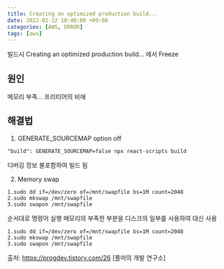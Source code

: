 ```yaml
---
title: Creating an optimized production build...
date: 2022-02-12 10:40:00 +09:00
categories: [AWS, ERROR]
tags: [aws]
---
```


빌드시 Creating an optimized production build... 에서 Freeze

## 원인
메모리 부족... 프리티어의 비애

## 해결법
1. GENERATE_SOURCEMAP option off
```
"build": GENERATE_SOURCEMAP=false npx react-scripts build
```
디버깅 정보 불포함하여 빌드 됨

2. Memory swap
```
1.sudo dd if=/dev/zero of=/mnt/swapfile bs=1M count=2048
2.sudo mkswap /mnt/swapfile
3.sudo swapon /mnt/swapfile
```
순서대로 명령어 실행
메모리의 부족한 부분을 디스크의 일부를 사용하여 대신 사용
```
1.sudo dd if=/dev/zero of=/mnt/swapfile bs=1M count=2048
2.sudo mkswap /mnt/swapfile
3.sudo swapon /mnt/swapfile
```

출처: https://progdev.tistory.com/26 [플머의 개발 연구소]




